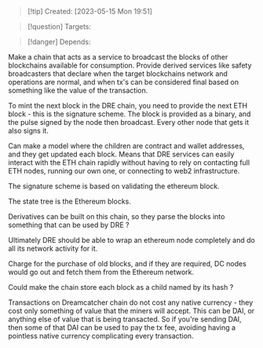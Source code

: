 
>[!tip] Created: [2023-05-15 Mon 19:51]

>[!question] Targets: 

>[!danger] Depends: 

Make a chain that acts as a service to broadcast the blocks of other blockchains available for consumption.  Provide derived services like safety broadcasters that declare when the target blockchains network and operations are normal, and when tx's can be considered final based on something like the value of the transaction.

To mint the next block in the DRE chain, you need to provide the next ETH block - this is the signature scheme.  The block is provided as a binary, and the pulse signed by the node then broadcast.  Every other node that gets it also signs it.

Can make a model where the children are contract and wallet addresses, and they get updated each block.  Means that DRE services can easily interact with the ETH chain rapidly without having to rely on contacting full ETH nodes, running our own one, or connecting to web2 infrastructure.

The signature scheme is based on validating the ethereum block.

The state tree is the Ethereum blocks.

Derivatives can be built on this chain, so they parse the blocks into something that can be used by DRE ?

Ultimately DRE should be able to wrap an ethereum node completely and do all its network activity for it.

Charge for the purchase of old blocks, and if they are required, DC nodes would go out and fetch them from the Ethereum network.

Could make the chain store each block as a child named by its hash ?

Transactions on Dreamcatcher chain do not cost any native currency - they cost only something of value that the miners will accept.  This can be DAI, or anything else of value that is being transacted.  So if you're sending DAI, then some of that DAI can be used to pay the tx fee, avoiding having a pointless native currency complicating every transaction.